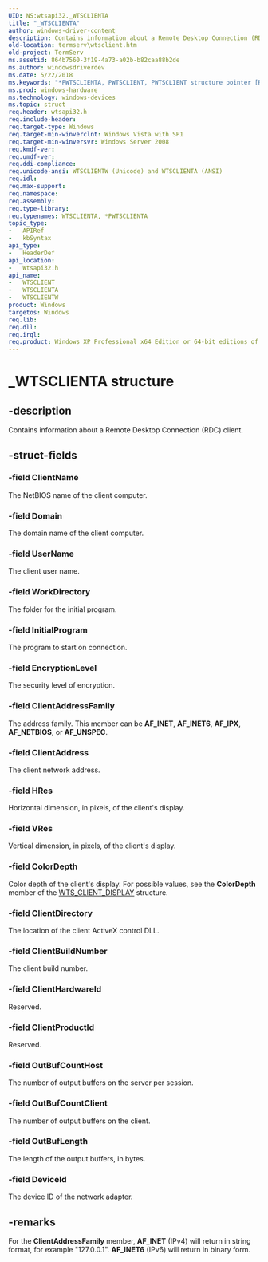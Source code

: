 ```yaml
---
UID: NS:wtsapi32._WTSCLIENTA
title: "_WTSCLIENTA"
author: windows-driver-content
description: Contains information about a Remote Desktop Connection (RDC) client.
old-location: termserv\wtsclient.htm
old-project: TermServ
ms.assetid: 864b7560-3f19-4a73-a02b-b82caa88b2de
ms.author: windowsdriverdev
ms.date: 5/22/2018
ms.keywords: "*PWTSCLIENTA, PWTSCLIENT, PWTSCLIENT structure pointer [Remote Desktop Services], WTSCLIENT, WTSCLIENT structure [Remote Desktop Services], WTSCLIENTA, WTSCLIENTW, _WTSCLIENTA, termserv.wtsclient, wtsapi32/PWTSCLIENT, wtsapi32/WTSCLIENT, wtsapi32/WTSCLIENTA, wtsapi32/WTSCLIENTW"
ms.prod: windows-hardware
ms.technology: windows-devices
ms.topic: struct
req.header: wtsapi32.h
req.include-header: 
req.target-type: Windows
req.target-min-winverclnt: Windows Vista with SP1
req.target-min-winversvr: Windows Server 2008
req.kmdf-ver: 
req.umdf-ver: 
req.ddi-compliance: 
req.unicode-ansi: WTSCLIENTW (Unicode) and WTSCLIENTA (ANSI)
req.idl: 
req.max-support: 
req.namespace: 
req.assembly: 
req.type-library: 
req.typenames: WTSCLIENTA, *PWTSCLIENTA
topic_type:
-	APIRef
-	kbSyntax
api_type:
-	HeaderDef
api_location:
-	Wtsapi32.h
api_name:
-	WTSCLIENT
-	WTSCLIENTA
-	WTSCLIENTW
product: Windows
targetos: Windows
req.lib: 
req.dll: 
req.irql: 
req.product: Windows XP Professional x64 Edition or 64-bit editions of     Windows Server 2003
---
```


# _WTSCLIENTA structure


## -description


Contains information about a Remote Desktop Connection (RDC) client.


## -struct-fields




### -field ClientName

The NetBIOS name of the client computer.


### -field Domain

The domain name of the client computer.


### -field UserName

The client user name.


### -field WorkDirectory

The folder for the initial program.


### -field InitialProgram

The program to start on connection.


### -field EncryptionLevel

The security level of encryption.


### -field ClientAddressFamily

The address family. This member can be <b>AF_INET</b>, <b>AF_INET6</b>, <b>AF_IPX</b>, <b>AF_NETBIOS</b>, or <b>AF_UNSPEC</b>.


### -field ClientAddress

The client network address.


### -field HRes

Horizontal dimension, in pixels, of the client's display.


### -field VRes

Vertical dimension, in pixels, of the client's display.


### -field ColorDepth

Color depth of the client's display. For possible values, see the <b>ColorDepth</b> 
      member of the <a href="https://msdn.microsoft.com/0d5e0a9d-23b0-4302-ade3-eb9fbd7f787d">WTS_CLIENT_DISPLAY</a> 
      structure.


### -field ClientDirectory

The location of the client ActiveX control DLL.


### -field ClientBuildNumber

The client build number.


### -field ClientHardwareId

Reserved.


### -field ClientProductId

Reserved.


### -field OutBufCountHost

The number of output buffers on the server per session.


### -field OutBufCountClient

The number of output buffers on the client.


### -field OutBufLength

The length of the output buffers, in bytes.


### -field DeviceId

The device ID of the network adapter.


## -remarks



For the <b>ClientAddressFamily</b> member, <b>AF_INET</b>  (IPv4) will return in string format, for example "127.0.0.1". 
<b>AF_INET6</b> (IPv6) will return in binary form.



